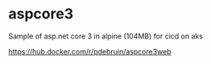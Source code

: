 # aspcore3

Sample of asp.net core 3 in alpine (104MB) for cicd on aks

https://hub.docker.com/r/pdebruin/aspcore3web
